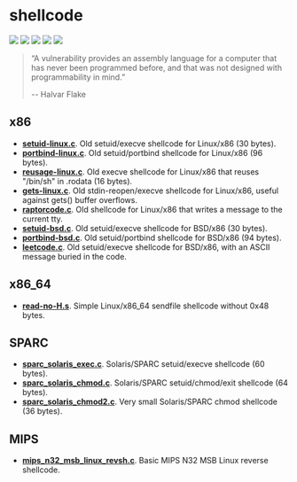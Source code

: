 # shellcode
[![](https://img.shields.io/github/stars/0xdea/shellcode.svg?style=flat&color=yellow)](https://github.com/0xdea/shellcode)
[![](https://img.shields.io/github/forks/0xdea/shellcode.svg?style=flat&color=green)](https://github.com/0xdea/shellcode)
[![](https://img.shields.io/github/watchers/0xdea/shellcode.svg?style=flat&color=red)](https://github.com/0xdea/shellcode)
[![](https://img.shields.io/badge/twitter-%400xdea-blue.svg)](https://twitter.com/0xdea)
[![](https://img.shields.io/badge/mastodon-%40raptor-purple.svg)](https://infosec.exchange/@raptor)

> “A vulnerability provides an assembly language for a computer that has never been programmed before, and that was not designed with programmability in mind.” 
> 
> -- Halvar Flake

## x86

* [**setuid-linux.c**](https://github.com/0xdea/shellcode/blob/main/x86/setuid-linux.c). Old setuid/execve shellcode for Linux/x86 (30 bytes).
* [**portbind-linux.c**](https://github.com/0xdea/shellcode/blob/main/x86/portbind-linux.c). Old setuid/portbind shellcode for Linux/x86 (96 bytes).
* [**reusage-linux.c**](https://github.com/0xdea/shellcode/blob/main/x86/reusage-linux.c). Old execve shellcode for Linux/x86 that reuses "/bin/sh" in .rodata (16 bytes).
* [**gets-linux.c**](https://github.com/0xdea/shellcode/blob/main/x86/gets-linux.c). Old stdin-reopen/execve shellcode for Linux/x86, useful against gets() buffer overflows.
* [**raptorcode.c**](https://github.com/0xdea/shellcode/blob/main/x86/raptorcode.c). Old shellcode for Linux/x86 that writes a message to the current tty.
* [**setuid-bsd.c**](https://github.com/0xdea/shellcode/blob/main/x86/setuid-bsd.c). Old setuid/execve shellcode for BSD/x86 (30 bytes).
* [**portbind-bsd.c**](https://github.com/0xdea/shellcode/blob/main/x86/portbind-bsd.c). Old setuid/portbind shellcode for BSD/x86 (94 bytes).
* [**leetcode.c**](https://github.com/0xdea/shellcode/blob/main/x86/leetcode.c). Old setuid/execve shellcode for BSD/x86, with an ASCII message buried in the code.

## x86_64

* [**read-no-H.s**](https://github.com/0xdea/shellcode/blob/main/x86_64/read-no-H.s). Simple Linux/x86_64 sendfile shellcode without 0x48 bytes.

## SPARC

* [**sparc_solaris_exec.c**](https://github.com/0xdea/shellcode/blob/main/SPARC/sparc_solaris_exec.c). Solaris/SPARC setuid/execve shellcode (60 bytes).
* [**sparc_solaris_chmod.c**](https://github.com/0xdea/shellcode/blob/main/SPARC/sparc_solaris_chmod.c). Solaris/SPARC setuid/chmod/exit shellcode (64 bytes).
* [**sparc_solaris_chmod2.c**](https://github.com/0xdea/shellcode/blob/main/SPARC/sparc_solaris_chmod2.c). Very small Solaris/SPARC chmod shellcode (36 bytes).

## MIPS

* [**mips_n32_msb_linux_revsh.c**](https://github.com/0xdea/shellcode/blob/main/MIPS/mips_n32_msb_linux_revsh.c). Basic MIPS N32 MSB Linux reverse shellcode.
